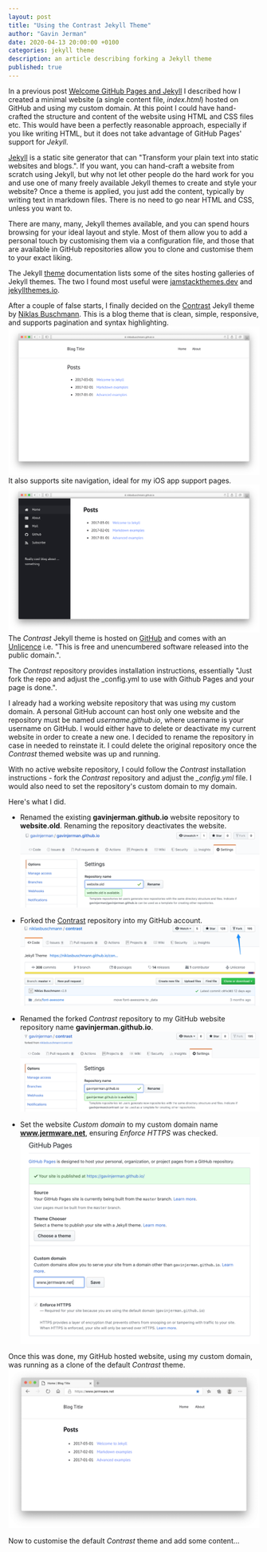 ```yaml
---
layout: post
title: "Using the Contrast Jekyll Theme"
author: "Gavin Jerman"
date: 2020-04-13 20:00:00 +0100
categories: jekyll theme
description: an article describing forking a Jekyll theme
published: true
---
```


In a previous post [Welcome GitHub Pages and Jekyll](/2020/04/welcome-github-jekyll) I described how I created a minimal website (a single content file, *index.html*) hosted on GitHub and using my custom domain. At this point I could have hand-crafted the structure and content of the website using HTML and CSS files etc. This would have been a perfectly reasonable approach, especially if you like writing HTML, but it does not take advantage of GitHub Pages' support for *Jekyll*.

[Jekyll](https://jekyllrb.com) is a static site generator that can "Transform your plain text into static websites and blogs.". If you want, you can hand-craft a website from scratch using Jekyll, but why not let other people do the hard work for you and use one of many freely available Jekyll themes to create and style your website? Once a theme is applied, you just add the content, typically by writing text in markdown files. There is no need to go near HTML and CSS, unless you want to.


There are many, many, Jekyll themes available, and you can spend hours browsing for your ideal layout and style. Most of them allow you to add a personal touch by customising them via a configuration file, and those that are available in GitHub repositories allow you to clone and customise them to your exact liking.

The Jekyll [theme](https://jekyllrb.com/docs/themes/) documentation lists some of the sites hosting galleries of Jekyll themes. The two I found most useful were [jamstackthemes.dev](https://jamstackthemes.dev/ssg/jekyll/) and [jekyllthemes.io](https://jekyllthemes.io/).

After a couple of false starts, I finally decided on the [Contrast](https://jekyllthemes.io/theme/contrast) Jekyll theme by [Niklas Buschmann](https://github.com/niklasbuschmann). This is a blog theme that is clean, simple, responsive, and supports pagination and syntax highlighting.
![ss1](/images/using-contrast-theme-1.png)
It also supports site navigation, ideal for my iOS app support pages.
![ss2](/images/using-contrast-theme-2.png)
The *Contrast* Jekyll theme is hosted on [GitHub](https://github.com/niklasbuschmann/contrast) and comes with an [Unlicence](https://unlicense.org) i.e. "This is free and unencumbered software released into the public domain.".

The *Contrast* repository provides installation instructions, essentially "Just fork the repo and adjust the _config.yml to use with Github Pages and your page is done.".

I already had a working website repository that was using my custom domain. A personal GitHub account can host only one website and the repository must be named *username.github.io*, where username is your username on GitHub. I would either have to delete or deactivate my current website in order to create a new one. I decided to rename the repository in case in needed to reinstate it. I could delete the original repository once the *Contrast* themed website was up and running.

With no active website repository, I could follow the *Contrast* installation instructions - fork the *Contrast* repository and adjust the *_config.yml* file. I would also need to set the repository's custom domain to my domain.

Here's what I did.

- Renamed the existing **gavinjerman.github.io** website repository to **website.old**. Renaming the repository deactivates the website.
![ss3](/images/using-contrast-theme-3.png)

- Forked the [Contrast](https://github.com/niklasbuschmann/contrast) repository into my GitHub account.
![ss4](/images/using-contrast-theme-4.png)

- Renamed the forked *Contrast* repository to my GitHub website repository name **gavinjerman.github.io**.
![ss5](/images/using-contrast-theme-5.png)

- Set the website *Custom domain* to my custom domain name **www.jermware.net**, ensuring *Enforce HTTPS* was checked.
![ss6](/images/using-contrast-theme-6.png)

Once this was done, my GitHub hosted website, using my custom domain, was running as a clone of the default *Contrast* theme.
![ss7](/images/using-contrast-theme-7.png)

Now to customise the default *Contrast* theme and add some content...
